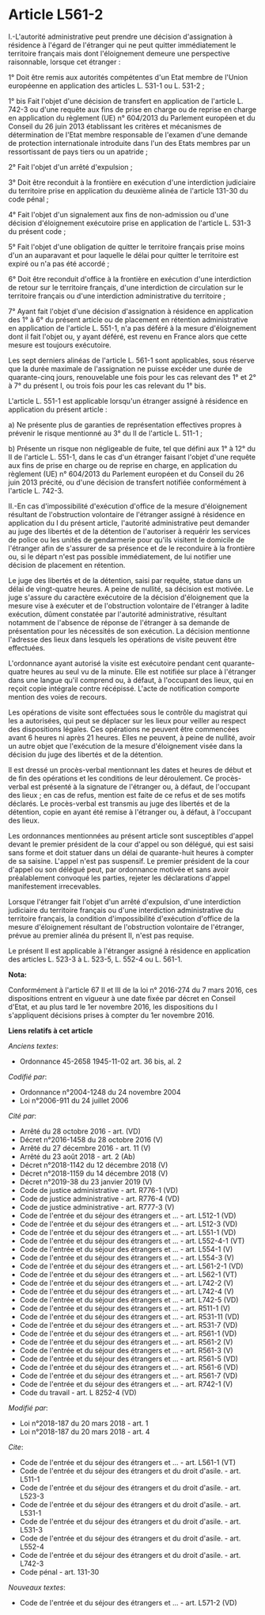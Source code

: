 # Article L561-2

I.-L'autorité administrative peut prendre une décision d'assignation à résidence à l'égard de l'étranger qui ne peut quitter
immédiatement le territoire français mais dont l'éloignement demeure une perspective raisonnable, lorsque cet étranger :

1° Doit être remis aux autorités compétentes d'un Etat membre de l'Union européenne en application des articles L. 531-1 ou
L. 531-2 ;

1° bis Fait l'objet d'une décision de transfert en application de l'article L. 742-3 ou d'une requête aux fins de prise en
charge ou de reprise en charge en application du règlement (UE) n° 604/2013 du Parlement européen et du Conseil du 26 juin
2013 établissant les critères et mécanismes de détermination de l'Etat membre responsable de l'examen d'une demande de
protection internationale introduite dans l'un des Etats membres par un ressortissant de pays tiers ou un apatride ;

2° Fait l'objet d'un arrêté d'expulsion ;

3° Doit être reconduit à la frontière en exécution d'une interdiction judiciaire du territoire prise en application du
deuxième alinéa de l'article 131-30 du code pénal ;

4° Fait l'objet d'un signalement aux fins de non-admission ou d'une décision d'éloignement exécutoire prise en application de
l'article L. 531-3 du présent code ;

5° Fait l'objet d'une obligation de quitter le territoire français prise moins d'un an auparavant et pour laquelle le délai
pour quitter le territoire est expiré ou n'a pas été accordé ;

6° Doit être reconduit d'office à la frontière en exécution d'une interdiction de retour sur le territoire français, d'une
interdiction de circulation sur le territoire français ou d'une interdiction administrative du territoire ;

7° Ayant fait l'objet d'une décision d'assignation à résidence en application des 1° à 6° du présent article ou de placement
en rétention administrative en application de l'article L. 551-1, n'a pas déféré à la mesure d'éloignement dont il fait
l'objet ou, y ayant déféré, est revenu en France alors que cette mesure est toujours exécutoire.

Les sept derniers alinéas de l'article L. 561-1 sont applicables, sous réserve que la durée maximale de l'assignation ne
puisse excéder une durée de quarante-cinq jours, renouvelable une fois pour les cas relevant des 1° et 2° à 7° du présent I,
ou trois fois pour les cas relevant du 1° bis.

L'article L. 551-1 est applicable lorsqu'un étranger assigné à résidence en application du présent article :

a) Ne présente plus de garanties de représentation effectives propres à prévenir le risque mentionné au 3° du II de l'article
L. 511-1 ;

b) Présente un risque non négligeable de fuite, tel que défini aux 1° à 12° du II de l'article L. 551-1, dans le cas d'un
étranger faisant l'objet d'une requête aux fins de prise en charge ou de reprise en charge, en application du règlement (UE)
n° 604/2013 du Parlement européen et du Conseil du 26 juin 2013 précité, ou d'une décision de transfert notifiée conformément
à l'article L. 742-3.

II.-En cas d'impossibilité d'exécution d'office de la mesure d'éloignement résultant de l'obstruction volontaire de
l'étranger assigné à résidence en application du I du présent article, l'autorité administrative peut demander au juge des
libertés et de la détention de l'autoriser à requérir les services de police ou les unités de gendarmerie pour qu'ils
visitent le domicile de l'étranger afin de s'assurer de sa présence et de le reconduire à la frontière ou, si le départ n'est
pas possible immédiatement, de lui notifier une décision de placement en rétention.

Le juge des libertés et de la détention, saisi par requête, statue dans un délai de vingt-quatre heures. A peine de nullité,
sa décision est motivée. Le juge s'assure du caractère exécutoire de la décision d'éloignement que la mesure vise à exécuter
et de l'obstruction volontaire de l'étranger à ladite exécution, dûment constatée par l'autorité administrative, résultant
notamment de l'absence de réponse de l'étranger à sa demande de présentation pour les nécessités de son exécution. La
décision mentionne l'adresse des lieux dans lesquels les opérations de visite peuvent être effectuées.

L'ordonnance ayant autorisé la visite est exécutoire pendant cent quarante-quatre heures au seul vu de la minute. Elle est
notifiée sur place à l'étranger dans une langue qu'il comprend ou, à défaut, à l'occupant des lieux, qui en reçoit copie
intégrale contre récépissé. L'acte de notification comporte mention des voies de recours.

Les opérations de visite sont effectuées sous le contrôle du magistrat qui les a autorisées, qui peut se déplacer sur les
lieux pour veiller au respect des dispositions légales. Ces opérations ne peuvent être commencées avant 6 heures ni après 21
heures. Elles ne peuvent, à peine de nullité, avoir un autre objet que l'exécution de la mesure d'éloignement visée dans la
décision du juge des libertés et de la détention.

Il est dressé un procès-verbal mentionnant les dates et heures de début et de fin des opérations et les conditions de leur
déroulement. Ce procès-verbal est présenté à la signature de l'étranger ou, à défaut, de l'occupant des lieux ; en cas de
refus, mention est faite de ce refus et de ses motifs déclarés. Le procès-verbal est transmis au juge des libertés et de la
détention, copie en ayant été remise à l'étranger ou, à défaut, à l'occupant des lieux.

Les ordonnances mentionnées au présent article sont susceptibles d'appel devant le premier président de la cour d'appel ou
son délégué, qui est saisi sans forme et doit statuer dans un délai de quarante-huit heures à compter de sa saisine. L'appel
n'est pas suspensif. Le premier président de la cour d'appel ou son délégué peut, par ordonnance motivée et sans avoir
préalablement convoqué les parties, rejeter les déclarations d'appel manifestement irrecevables.

Lorsque l'étranger fait l'objet d'un arrêté d'expulsion, d'une interdiction judiciaire du territoire français ou d'une
interdiction administrative du territoire français, la condition d'impossibilité d'exécution d'office de la mesure
d'éloignement résultant de l'obstruction volontaire de l'étranger, prévue au premier alinéa du présent II, n'est pas requise.

Le présent II est applicable à l'étranger assigné à résidence en application des articles L. 523-3 à L. 523-5, L. 552-4 ou L.
561-1.

**Nota:**

Conformément à l'article 67 II et III de la loi n° 2016-274 du 7 mars 2016, ces dispositions entrent en vigueur à une date
fixée par décret en Conseil d'Etat, et au plus tard le 1er novembre 2016, les dispositions du I s'appliquent décisions prises
à compter du 1er novembre 2016.

**Liens relatifs à cet article**

_Anciens textes_:

  - Ordonnance 45-2658 1945-11-02 art. 36 bis, al. 2

_Codifié par_:

  - Ordonnance n°2004-1248 du 24 novembre 2004
  - Loi n°2006-911 du 24 juillet 2006

_Cité par_:

  - Arrêté du 28 octobre 2016 - art. (VD)
  - Décret n°2016-1458 du 28 octobre 2016 (V)
  - Arrêté du 27 décembre 2016 - art. 11 (V)
  - Arrêté du 23 août 2018 - art. 2 (Ab)
  - Décret n°2018-1142 du 12 décembre 2018 (V)
  - Décret n°2018-1159 du 14 décembre 2018 (V)
  - Décret n°2019-38 du 23 janvier 2019 (V)
  - Code de justice administrative - art. R776-1 (VD)
  - Code de justice administrative - art. R776-4 (VD)
  - Code de justice administrative - art. R777-3 (V)
  - Code de l'entrée et du séjour des étrangers et ... - art. L512-1 (VD)
  - Code de l'entrée et du séjour des étrangers et ... - art. L512-3 (VD)
  - Code de l'entrée et du séjour des étrangers et ... - art. L551-1 (VD)
  - Code de l'entrée et du séjour des étrangers et ... - art. L552-4-1 (VT)
  - Code de l'entrée et du séjour des étrangers et ... - art. L554-1 (V)
  - Code de l'entrée et du séjour des étrangers et ... - art. L554-3 (V)
  - Code de l'entrée et du séjour des étrangers et ... - art. L561-2-1 (VD)
  - Code de l'entrée et du séjour des étrangers et ... - art. L562-1 (VT)
  - Code de l'entrée et du séjour des étrangers et ... - art. L742-2 (V)
  - Code de l'entrée et du séjour des étrangers et ... - art. L742-4 (V)
  - Code de l'entrée et du séjour des étrangers et ... - art. L742-5 (VD)
  - Code de l'entrée et du séjour des étrangers et ... - art. R511-1 (V)
  - Code de l'entrée et du séjour des étrangers et ... - art. R531-11 (VD)
  - Code de l'entrée et du séjour des étrangers et ... - art. R531-7 (VD)
  - Code de l'entrée et du séjour des étrangers et ... - art. R561-1 (VD)
  - Code de l'entrée et du séjour des étrangers et ... - art. R561-2 (V)
  - Code de l'entrée et du séjour des étrangers et ... - art. R561-3 (V)
  - Code de l'entrée et du séjour des étrangers et ... - art. R561-5 (VD)
  - Code de l'entrée et du séjour des étrangers et ... - art. R561-6 (VD)
  - Code de l'entrée et du séjour des étrangers et ... - art. R561-7 (VD)
  - Code de l'entrée et du séjour des étrangers et ... - art. R742-1 (V)
  - Code du travail - art. L 8252-4 (VD)

_Modifié par_:

  - Loi n°2018-187 du 20 mars 2018 - art. 1
  - Loi n°2018-187 du 20 mars 2018 - art. 4

_Cite_:

  - Code de l'entrée et du séjour des étrangers et ... - art. L561-1 (VT)
  - Code de l'entrée et du séjour des étrangers et du droit d'asile. - art. L511-1
  - Code de l'entrée et du séjour des étrangers et du droit d'asile. - art. L523-3
  - Code de l'entrée et du séjour des étrangers et du droit d'asile. - art. L531-1
  - Code de l'entrée et du séjour des étrangers et du droit d'asile. - art. L531-3
  - Code de l'entrée et du séjour des étrangers et du droit d'asile. - art. L552-4
  - Code de l'entrée et du séjour des étrangers et du droit d'asile. - art. L742-3
  - Code pénal - art. 131-30

_Nouveaux textes_:

  - Code de l'entrée et du séjour des étrangers et ... - art. L571-2 (VD)
